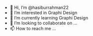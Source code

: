 - 👋 Hi, I’m @hasiburrahman22
- 👀 I’m interested in Graphi Design
- 🌱 I’m currently learning Graphi Design
- 💞️ I’m looking to collaborate on ...
- 📫 How to reach me ...

<!---
hasiburrahman22/hasiburrahman22 is a ✨ special ✨ repository because its `README.md` (this file) appears on your GitHub profile.
You can click the Preview link to take a look at your changes.
--->
